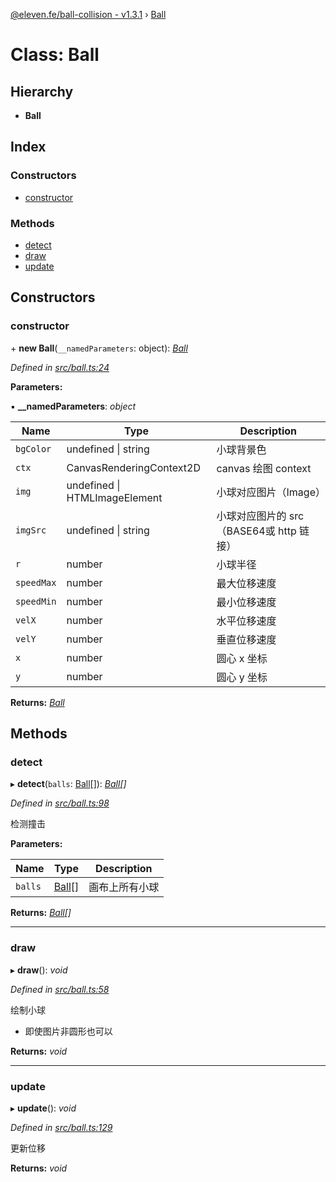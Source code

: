 [@eleven.fe/ball-collision - v1.3.1](../README.md) › [Ball](ball.md)

# Class: Ball

## Hierarchy

* **Ball**

## Index

### Constructors

* [constructor](ball.md#constructor)

### Methods

* [detect](ball.md#detect)
* [draw](ball.md#draw)
* [update](ball.md#update)

## Constructors

###  constructor

\+ **new Ball**(`__namedParameters`: object): *[Ball](ball.md)*

*Defined in [src/ball.ts:24](https://github.com/Eleven90/ball-collision/blob/2a85db6/src/ball.ts#L24)*

**Parameters:**

▪ **__namedParameters**: *object*

Name | Type | Description |
------ | ------ | ------ |
`bgColor` | undefined &#124; string | 小球背景色 |
`ctx` | CanvasRenderingContext2D | canvas 绘图 context |
`img` | undefined &#124; HTMLImageElement | 小球对应图片（Image） |
`imgSrc` | undefined &#124; string | 小球对应图片的 src（BASE64或 http 链接） |
`r` | number | 小球半径 |
`speedMax` | number | 最大位移速度  |
`speedMin` | number | 最小位移速度 |
`velX` | number | 水平位移速度 |
`velY` | number | 垂直位移速度 |
`x` | number | 圆心 x 坐标 |
`y` | number | 圆心 y 坐标 |

**Returns:** *[Ball](ball.md)*

## Methods

###  detect

▸ **detect**(`balls`: [Ball](ball.md)[]): *[Ball](ball.md)[]*

*Defined in [src/ball.ts:98](https://github.com/Eleven90/ball-collision/blob/2a85db6/src/ball.ts#L98)*

检测撞击

**Parameters:**

Name | Type | Description |
------ | ------ | ------ |
`balls` | [Ball](ball.md)[] | 画布上所有小球  |

**Returns:** *[Ball](ball.md)[]*

___

###  draw

▸ **draw**(): *void*

*Defined in [src/ball.ts:58](https://github.com/Eleven90/ball-collision/blob/2a85db6/src/ball.ts#L58)*

绘制小球
 - 即使图片非圆形也可以

**Returns:** *void*

___

###  update

▸ **update**(): *void*

*Defined in [src/ball.ts:129](https://github.com/Eleven90/ball-collision/blob/2a85db6/src/ball.ts#L129)*

更新位移

**Returns:** *void*

